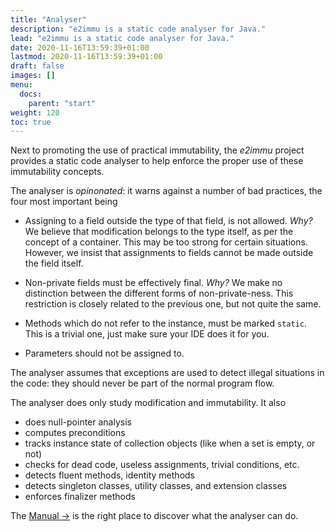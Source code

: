 ```yaml
---
title: "Analyser"
description: "e2immu is a static code analyser for Java."
lead: "e2immu is a static code analyser for Java."
date: 2020-11-16T13:59:39+01:00
lastmod: 2020-11-16T13:59:39+01:00
draft: false
images: []
menu:
  docs:
    parent: "start"
weight: 120
toc: true
---
```


Next to promoting the use of practical immutability, the _e2immu_ project provides a static code analyser to help enforce the proper use of these immutability concepts.

The analyser is _opinonated_: it warns against a number of bad practices, the four most important being

* Assigning to a field outside the type of that field, is not allowed. _Why?_ We believe that modification belongs to the type itself, as per the concept of a container. This may be too strong for certain situations. However, we insist that assignments to fields cannot be made outside the field itself.

* Non-private fields must be effectively final. _Why?_ We make no distinction between the different forms of non-private-ness. This restriction is closely related to the previous one, but not quite the same.

* Methods which do not refer to the instance, must be marked `static`. This is a trivial one, just make sure your IDE does it for you. 

* Parameters should not be assigned to. 

The analyser assumes that exceptions are used to detect illegal situations in the code: they should never be part of the normal program flow.

The analyser does only study modification and immutability. It also 

* does null-pointer analysis
* computes preconditions
* tracks instance state of collection objects (like when a set is empty, or not)
* checks for dead code, useless assignments, trivial conditions, etc.
* detects fluent methods, identity methods
* detects singleton classes, utility classes, and extension classes
* enforces finalizer methods

The [Manual →](/docs/manual.html) is the right place to discover what the analyser can do.

